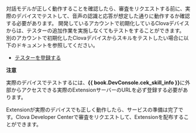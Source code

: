 ﻿対話モデルが正しく動作することを確認したら、審査をリクエストする前に、実際のデバイスでテストして、音声の認識と応答が想定した通りに動作するか確認する必要があります。
開発しているアカウントで初期化しているClovaデバイスからは、テスターの追加作業を実施しなくてもテストをすることができます。
別のアカウントで初期化したClovaデバイスからスキルをテストしたい場合に以下のドキュメントを参照してください。

* [テスターを登録する](/Develop/Guides/Register_Collaborator.md#RegisterTester)


<div class="danger">
<p><strong>注意</strong></p>
  <p>実際のデバイスでテストするには、<strong>{{ book.DevConsole.cek_skill_info }}</strong>に外部からアクセスできる実際のExtensionサーバーのURLを必ず登録する必要があります。</p></li>
</div>

Extensionが実際のデバイスでも正しく動作したら、サービスの準備は完了です。Clova Developer Centerで審査をリクエストして、Extensionを配布することができます。
